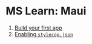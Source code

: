 # MS Learn: Maui

1. [Build your first app](https://learn.microsoft.com/en-us/dotnet/maui/get-started/first-app?tabs=vswin&pivots=devices-android)
1. [Enabling `stylecop.json`](https://github.com/DotNetAnalyzers/StyleCopAnalyzers/blob/master/documentation/EnableConfiguration.md)
